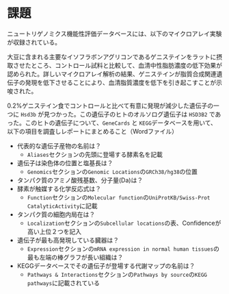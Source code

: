 # 課題

ニュートリゲノミクス機能性評価データベースには、以下のマイクロアレイ実験が収録されている。

大豆に含まれる主要なイソフラボンアグリコンであるゲニステインをラットに摂取させたところ、コントロール試料と比較して、血清中性脂肪濃度の低下効果が認められた。詳しいマイクロアレイ解析の結果、ゲニステインが脂質合成関連遺伝子の発現を低下させることにより、血清脂質濃度を低下を引き起こすことが示唆された。

0.2%ゲニステイン食でコントロールと比べて有意に発現が減少した遺伝子の一つに `Hsd3b` が見つかった。この遺伝子のヒトのオルソログ遺伝子は `HSD3B2` であった。このヒトの遺伝子について、`GeneCards` と `KEGG`データベースを用いて、以下の項目を調査しレポートにまとめること（Wordファイル）

- 代表的な遺伝子産物の名前は？
  - `Aliases`セクションの先頭に登場する酵素名を記載
- 遺伝子は染色体の位置と塩基長は？
  - `Genomics`セクションの`Genomic Locations`の`GRCh38/hg38`の位置
- タンパク質のアミノ酸残基数、分子量(Da)は？
- 酵素が触媒する化学反応式は？
  - `Function`セクションの`Molecular function`の`UniProtKB/Swiss-Prot CatalyticActivity`に記載
- タンパク質の細胞内局在は？
  - `Localization`セクションの`Subcellular locations`の表、Confidenceが高い上位２つを記入
- 遺伝子が最も高発現している臓器は？
  - `Expression`セクションの`mRNA expression in normal human tissues`の最も左端の棒グラフが長い組織は？
- KEGGデータベースでその遺伝子が登場する代謝マップの名前は？
  - `Pathways & Interactions`セクションの`Pathways by source`の`KEGG pathways`に記載されている
